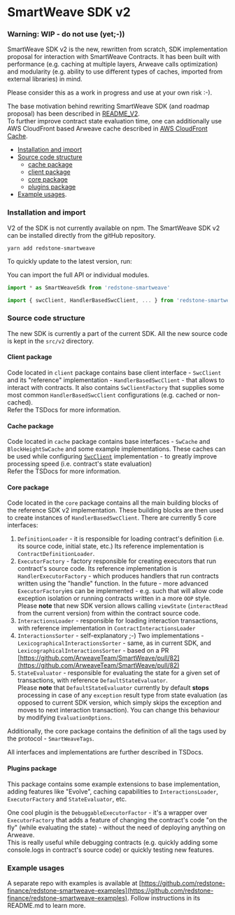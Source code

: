 # SmartWeave SDK v2

### Warning: WIP - do not use (yet;-))

SmartWeave SDK v2 is the new, rewritten from scratch, SDK implementation proposal for interaction with SmartWeave Contracts.
It has been built with performance (e.g. caching at multiple layers, Arweave calls optimization)
and modularity (e.g. ability to use different types of caches, imported from external libraries) in mind.

Please consider this as a work in progress and use at your own risk :-).

The base motivation behind rewriting SmartWeave SDK (and roadmap proposal) has been described in [README_V2](README_v2.md).  
To further improve contract state evaluation time, one can additionally use AWS CloudFront based Arweave cache described in [AWS CloudFront Cache](https://github.com/redstone-finance/redstone-smartweave-contracts/blob/main/docs/CACHE.md).

- [Installation and import](#installation-and-import)
- [Source code structure](#source-code-structure)
    - [cache package](#cache-package)
    - [client package](#client-package)
    - [core package](#core-package)
    - [plugins package](#plugins-package)
- [Example usages](#example-usages).


### Installation and import
V2 of the SDK is not currently available on npm.
The SmartWeave SDK v2 can be installed directly from the gitHub repository.

`yarn add redstone-smartweave`

To quickly update to the latest version, run:

You can import the full API or individual modules.

```typescript
import * as SmartWeaveSdk from 'redstone-smartweave'
```

```typescript
import { swcClient, HandlerBasedSwcClient, ... } from 'redstone-smartweave'
```

### Source code structure
The new SDK is currently a part of the current SDK.
All the new source code is kept in the `src/v2` directory.

#### Client package
Code located in `client` package contains base client interface - `SwcClient` and its
"reference" implementation - `HandlerBasedSwcClient` - that allows to interact with contracts.
It also contains `SwClientFactory` that supplies some most common `HandlerBasedSwcClient` configurations (e.g. cached or non-cached).  
Refer the TSDocs for more information.

#### Cache package
Code located in `cache` package contains base interfaces - `SwCache` and `BlockHeightSwCache`
and some example implementations. These caches can be used while configuring [`SwcClient`](#swcclient-interface)
implementation - to greatly improve processing speed (i.e. contract's state evaluation)  
Refer the TSDocs for more information.

#### Core package
Code located in the `core` package contains all the main building blocks of the reference SDK v2 implementation.
These building blocks are then used to create instances of `HandlerBasedSwcClient`.
There are currently 5 core interfaces:
1. `DefinitionLoader` - it is responsible for loading contract's definition (i.e. its source code, initial state, etc.)
   Its reference implementation is `ContractDefinitionLoader`.
2. `ExecutorFactory` - factory responsible for creating executors that run contract's source code. Its reference implementation is
   `HandlerExecutorFactory` - which produces handlers that run contracts written using the "handle" function.
   In the future - more advanced `ExecutorFactory`ies can be implemented - e.g. such that will allow
   code exception isolation or running contracts written in a more `OOP` style.  
   Please **note** that new SDK version allows calling `viewState` (`interactRead` from the current version) from within the contract source code.
3. `InteractionsLoader` - responsible for loading interaction transactions, with reference implementation in `ContractInteractionsLoader`
4. `InteractionsSorter` - self-explanatory ;-) Two implementations - `LexicographicalInteractionsSorter` - same, as in
   current SDK, and `LexicographicalInteractionsSorter` - based on a PR [https://github.com/ArweaveTeam/SmartWeave/pull/82](https://github.com/ArweaveTeam/SmartWeave/pull/82)
5. `StateEvaluator` - responsible for evaluating the state for a given set of transactions, with reference `DefaultStateEvaluator`.  
   Please **note** that `DefaultStateEvaluator` currently by default **stops** processing in case of any `exception` result type from state evaluation (as opposed to
   current SDK version, which simply skips the exception and moves to next interaction transaction).
   You can change this behaviour by modifying `EvaluationOptions`.

Additionally, the core package contains the definition of all the tags used by the protocol - `SmartWeaveTags`.

All interfaces and implementations are further described in TSDocs.

#### Plugins package
This package contains some example extensions to base implementation, adding features like "Evolve", caching
capabilities to `InteractionsLoader`, `ExecutorFactory` and `StateEvaluator`, etc.

One cool plugin is the `DebuggableExecutorFactor` - it's a wrapper over `ExecutorFactory` that adds a feature
of changing the contract's code "on the fly" (while evaluating the state) - without the need of deploying anything on Arweave.  
This is really useful while debugging contracts (e.g. quickly adding some console.logs in contract's source code)
or quickly testing new features.

### Example usages
A separate repo with examples is available at [https://github.com/redstone-finance/redstone-smartweave-examples](https://github.com/redstone-finance/redstone-smartweave-examples).
Follow instructions in its README.md to learn more.
